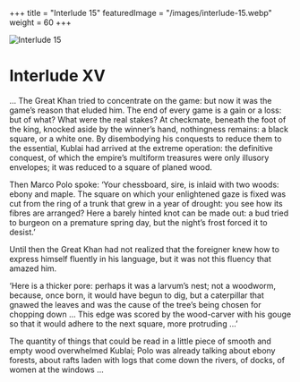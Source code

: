 +++
title = "Interlude 15"
featuredImage = "/images/interlude-15.webp"
weight = 60
+++

![Interlude 15](/images/interlude-15.webp)

# Interlude XV

… The Great Khan tried to concentrate on the game: but now it was the game’s reason that eluded him. The end of every game is a gain or a loss: but of what? What were the real stakes? At checkmate, beneath the foot of the king, knocked aside by the winner’s hand, nothingness remains: a black square, or a white one. By disembodying his conquests to reduce them to the essential, Kublai had arrived at the extreme operation: the definitive conquest, of which the empire’s multiform treasures were only illusory envelopes; it was reduced to a square of planed wood.

Then Marco Polo spoke: ‘Your chessboard, sire, is inlaid with two woods: ebony and maple. The square on which your enlightened gaze is fixed was cut from the ring of a trunk that grew in a year of drought: you see how its fibres are arranged? Here a barely hinted knot can be made out: a bud tried to burgeon on a premature spring day, but the night’s frost forced it to desist.’

Until then the Great Khan had not realized that the foreigner knew how to express himself fluently in his language, but it was not this fluency that amazed him.

‘Here is a thicker pore: perhaps it was a larvum’s nest; not a woodworm, because, once born, it would have begun to dig, but a caterpillar that gnawed the leaves and was the cause of the tree’s being chosen for chopping down … This edge was scored by the wood-carver with his gouge so that it would adhere to the next square, more protruding …’

The quantity of things that could be read in a little piece of smooth and empty wood overwhelmed Kublai; Polo was already talking about ebony forests, about rafts laden with logs that come down the rivers, of docks, of women at the windows …